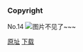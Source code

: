 ### Copyright
No.14
![图片不见了~~~](https://imgs.xkcd.com/comics/copyright.jpg)

[原址](https://xkcd.com//14) [下载](https://imgs.xkcd.com/comics/copyright.jpg)

